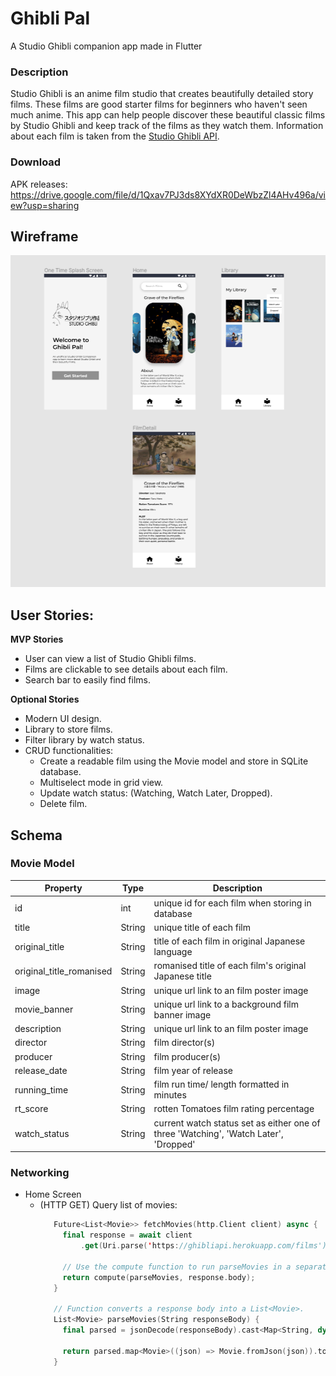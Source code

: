 # Ghibli Pal

A Studio Ghibli companion app made in Flutter

### Description
Studio Ghibli is an anime film studio that creates beautifully detailed story films. These films are good starter films for beginners who haven't seen much anime. This app can help people discover these beautiful classic films by Studio Ghibli and keep track of the films as they watch them. Information about each film is taken from the [Studio Ghibli API](https://ghibliapi.herokuapp.com/).

### Download
APK releases: https://drive.google.com/file/d/1Qxav7PJ3ds8XYdXR0DeWbzZl4AHv496a/view?usp=sharing

## Wireframe
<img src="Digital Wireframe.png" width=600>


## User Stories: 
**MVP Stories**
- User can view a list of Studio Ghibli films.
- Films are clickable to see details about each film.
- Search bar to easily find films.

**Optional Stories**
- Modern UI design. 
- Library to store films.
- Filter library by watch status. 
- CRUD functionalities:
  - Create a readable film using the Movie model and store in SQLite database. 
  - Multiselect mode in grid view.
  - Update watch status: (Watching, Watch Later, Dropped).
  - Delete film.


## Schema 
### Movie Model
| Property  | Type | Description |
| ------------- | ------------- | -------------|
| id | int  | unique id for each film when storing in database |
| title | String  | unique title of each film |
| original_title | String  | title of each film in original Japanese language |
| original_title_romanised | String  | romanised title of each film's original Japanese title |
| image  | String  | unique url link to an film poster image |
| movie_banner  | String  | unique url link to a background film banner image |
| description  | String  | unique url link to an film poster image |
| director  | String  | film director(s) |
| producer  | String  | film producer(s) |
| release_date  | String  | film year of release |
| running_time  | String  | film run time/ length formatted in minutes|
| rt_score  | String  | rotten Tomatoes film rating percentage |
| watch_status  | String  | current watch status set as either one of three 'Watching', 'Watch Later', 'Dropped' |


### Networking
- Home Screen
  - (HTTP GET) Query list of movies:
     ```swift
        Future<List<Movie>> fetchMovies(http.Client client) async {
          final response = await client
              .get(Uri.parse('https://ghibliapi.herokuapp.com/films'));

          // Use the compute function to run parseMovies in a separate isolate.
          return compute(parseMovies, response.body);
        }

        // Function converts a response body into a List<Movie>.
        List<Movie> parseMovies(String responseBody) {
          final parsed = jsonDecode(responseBody).cast<Map<String, dynamic>>();

          return parsed.map<Movie>((json) => Movie.fromJson(json)).toList();
        }
     ```


